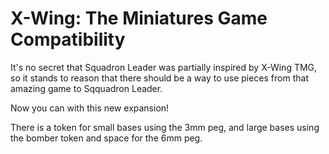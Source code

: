 # X-Wing: The Miniatures Game Compatibility

It's no secret that Squadron Leader was partially inspired by X-Wing TMG, so it stands to reason that there should be a way to use pieces from that amazing game to Sqquadron Leader.

Now you can with this new expansion!

There is a token for small bases using the 3mm peg, and large bases using the bomber token and space for the 6mm peg.
